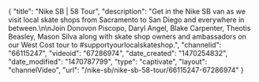 {
    "title": "Nike SB | 58 Tour",
    "description": "Get in the Nike SB van as we visit local skate shops from Sacramento to San Diego and everywhere in between.\n\nJoin Donovon Piscopo, Daryl Angel, Blake Carpenter, Theotis Beasley, Mason Silva along with skate shop owners and ambassadors on our West Cost tour to #supportyourlocalskateshop.",
    "channelid": "66115247",
    "videoid": "67286974",
    "date_created": "1470254832",
    "date_modified": "1470787799",
    "type": "captivate",
    "layout": "channelVideo",
    "url": "\/nike-sb\/nike-sb-58-tour\/66115247-67286974"
}